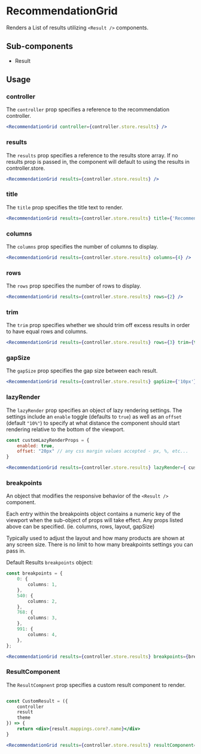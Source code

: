 # RecommendationGrid

Renders a List of results utilizing `<Result />` components.

## Sub-components
- Result

## Usage

### controller
The `controller` prop specifies a reference to the recommendation controller.

```jsx
<RecommendationGrid controller={controller.store.results} />
```

### results
The `results` prop specifies a reference to the results store array. If no results prop is passed in, the component will default to using the results in controller.store. 

```jsx
<RecommendationGrid results={controller.store.results} />
```

### title
The `title` prop specifies the title text to render.

```jsx
<RecommendationGrid results={controller.store.results} title={'Recommended For You'} />
```

### columns
The `columns` prop specifies the number of columns to display. 

```jsx
<RecommendationGrid results={controller.store.results} columns={4} />
```

### rows
The `rows` prop specifies the number of rows to display.

```jsx
<RecommendationGrid results={controller.store.results} rows={2} />
```

### trim
The `trim` prop specifies whether we should trim off excess results in order to have equal rows and columns.

```jsx
<RecommendationGrid results={controller.store.results} rows={3} trim={true} />
```

### gapSize
The `gapSize` prop specifies the gap size between each result.

```jsx
<RecommendationGrid results={controller.store.results} gapSize={'10px'} />
```


### lazyRender 
The `lazyRender` prop specifies an object of lazy rendering settings. The settings include an `enable` toggle (defaults to `true`) as well as an `offset` (default `"10%"`) to specify at what distance the component should start rendering relative to the bottom of the viewport.

```jsx
const customLazyRenderProps = {
	enabled: true,
	offset: "20px" // any css margin values accepted - px, %, etc...
}

<RecommendationGrid results={controller.store.results} lazyRender={ customLazyRenderProps } />
```

### breakpoints
An object that modifies the responsive behavior of the `<Result />` component.

Each entry within the breakpoints object contains a numeric key of the viewport when the sub-object of props will take effect. Any props listed above can be specified. (ie. columns, rows, layout, gapSize)

Typically used to adjust the layout and how many products are shown at any screen size. There is no limit to how many breakpoints settings you can pass in.


Default Results `breakpoints` object:

```typescript
const breakpoints = {
	0: {
		columns: 1,
	},
	540: {
		columns: 2,
	},
	768: {
		columns: 3,
	},
	991: {
		columns: 4,
	},
};
```

```jsx
<RecommendationGrid results={controller.store.results} breakpoints={breakpoints} />
```

### ResultComponent
The `ResultCompnent` prop specifies a custom result component to render.

```jsx

const CustomResult = ({
	controller 
	result
	theme
}) => {
	return <div>{result.mappings.core?.name}</div>
}

<RecommendationGrid results={controller.store.results} resultComponent={CustomResult} />
```